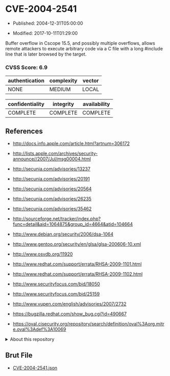 # CVE-2004-2541

- Published: 2004-12-31T05:00:00

- Modified: 2017-10-11T01:29:00

Buffer overflow in Cscope 15.5, and possibly multiple overflows, allows remote attackers to execute arbitrary code via a C file with a long #include line that is later browsed by the target.

### CVSS Score: **6.9**

| authentication | complexity | vector |
| --- | --- | --- |
| NONE | MEDIUM | LOCAL |

| confidentiality | integrity | availability |
| --- | --- | --- |
| COMPLETE | COMPLETE | COMPLETE |

## References

* http://docs.info.apple.com/article.html?artnum=306172

* http://lists.apple.com/archives/security-announce//2007/Jul/msg00004.html

* http://secunia.com/advisories/13237

* http://secunia.com/advisories/20191

* http://secunia.com/advisories/20564

* http://secunia.com/advisories/26235

* http://secunia.com/advisories/35462

* http://sourceforge.net/tracker/index.php?func=detail&aid=1064875&group_id=4664&atid=104664

* http://www.debian.org/security/2006/dsa-1064

* http://www.gentoo.org/security/en/glsa/glsa-200606-10.xml

* http://www.osvdb.org/11920

* http://www.redhat.com/support/errata/RHSA-2009-1101.html

* http://www.redhat.com/support/errata/RHSA-2009-1102.html

* http://www.securityfocus.com/bid/18050

* http://www.securityfocus.com/bid/25159

* http://www.vupen.com/english/advisories/2007/2732

* https://bugzilla.redhat.com/show_bug.cgi?id=490667

* https://oval.cisecurity.org/repository/search/definition/oval%3Aorg.mitre.oval%3Adef%3A10069

<details>
<summary>About this repository</summary> 

  This repository is part of the project [Live Hack CVE](https://github.com/Live-Hack-CVE). Main website can be found [www.live-hack.org](https://www.live-hack.org) 
  
  Made by [Sn0wAlice](https://github.com/Sn0wAlice) for the people that care about security and need to have a feed of the latest CVEs. Hope you enjoy it, don't forget to star the repo and follow me on [Twitter](https://twitter.com/Sn0wAlice) and [Github](https://github.com/Sn0wAlice). And that is my [personnal website](https://www.alice-snow.me/)

  - [Home Page](https://github.com/Live-Hack-CVE)
  - [Framework](https://github.com/Live-Hack-CVE/cve-framework)
  - [CVE database](https://github.com/Live-Hack-CVE/full_database)
  - [Changelog](https://github.com/Live-Hack-CVE/Changelog)
</details>

## Brut File

* [CVE-2004-2541.json](https://raw.githubusercontent.com/Live-Hack-CVE/full_database/main/cves/2004/CVE-2004-2541.json)

